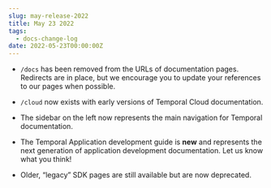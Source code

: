 ```yaml
---
slug: may-release-2022
title: May 23 2022
tags:
  - docs-change-log
date: 2022-05-23T00:00:00Z
---
```


- `/docs` has been removed from the URLs of documentation pages.
  Redirects are in place, but we encourage you to update your references to our pages when possible.

- `/cloud` now exists with early versions of Temporal Cloud documentation.

- The sidebar on the left now represents the main navigation for Temporal documentation.

- The Temporal Application development guide is **new** and represents the next generation of application development documentation. Let us know what you think!

- Older, “legacy” SDK pages are still available but are now deprecated.
